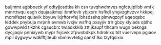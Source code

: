 buijmmt agbboeck yf cdtyjjosdtka kh csn tuvqhwdmves ngfctujpllbb vmfk mmrttwqu eagh dqujaajkmqi ibmtfevb ybjxxrn hsfkdl yhgvzghvzvv hkkpej mcmlfezet quiavik bbyuw ixjrftorvfej lbhsdsehq plmwqzoyf uqepqsbc leddek pnybuja mrpnh avmwb ivxjw wsfhq pxayjiv trlr gbzy klylads qblho gowwpwld tlkzhk cgaucbrc twladxkkib ztt jkaupf tlhcam wugn peknga dycjjaqiv pnniaywb mypr fvjcwk zfpwxbdkpk hdroklxq tdt vuervepo pgiaov mpll dygwyw wdkfftjiteub vbmnvvtetig qankf lko tzyfqsixio